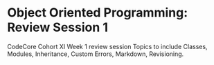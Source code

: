 # Object Oriented Programming: Review Session 1
CodeCore Cohort XI Week 1 review session Topics to include Classes, Modules,
Inheritance, Custom Errors, Markdown, Revisioning.

